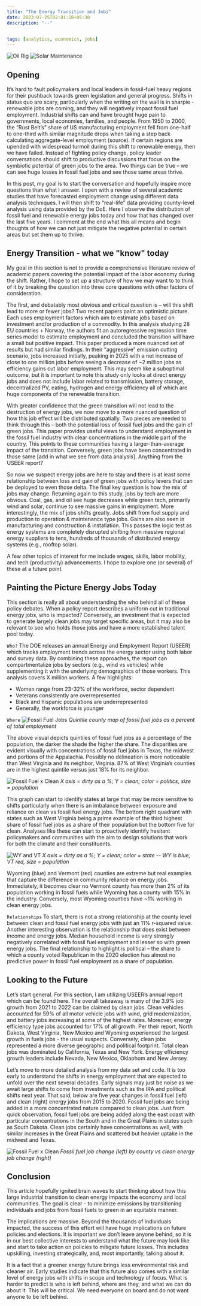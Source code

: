 ```yaml
---
title: "The Energy Transition and Jobs"
date: 2023-07-25T02:01:58+05:30
description: "--"


tags: [analytics, economics, jobs]
---
```


![Oil Rig](https://colinpaulish.github.io/cp_hugo_nz30/img/oil_rig_small.png "worker at oil rig")
![Solar Maintenance](https://colinpaulish.github.io/cp_hugo_nz30/img/solar_fixing_small.png "worker afixing solar panel")


## Opening
It’s hard to fault policymakers and local leaders in fossil-fuel heavy regions for their pushback towards green legislation and general progress. Shifts in status quo are scary, particularly when the writing on the wall is in sharpie - renewable jobs are coming, and they will negatively impact fossil fuel employment. Industrial shifts can and have brought huge pain to governments, local economies, families, and people. From 1950 to 2000, the “Rust Belt’s” share of US manufacturing employment fell from one-half to one-third with similar magnitude drops when taking a step back calculating aggregate-level employment (source). If certain regions are upended with widespread turmoil during this shift to renewable energy, then we have failed. Instead of fighting policy change, policy leader conversations should shift to productive discussions that focus on the symbiotic potential of green jobs to the area. Two things can be true – we can see huge losses in fossil fuel jobs and see those same areas thrive.

In this post, my goal is to start the conversation and hopefully inspire more questions than what I answer. I open with a review of several academic studies that have forecasted employment change using different data analysis techniques. I will then shift to “real-life” data providing county-level analysis using data provided by the DoE. Here I  observe the distribution of fossil fuel and renewable energy jobs today and how that has changed over the last five years. I comment at the end what this all means and begin thoughts of how we can not just mitigate the negative potential in certain areas but set them up to thrive.


## Energy Transition - what we "know" today
My goal in this section is not to provide a comprehensive literature review of academic papers covering the potential impact of the labor economy during the shift. Rather, I hope to set up a structure of how we may want to to think of it by breaking the question into three core questions with other factors of consideration.

The first, and debatably most obvious and critical question is – will this shift lead to more or fewer jobs? Two recent papers paint an optimistic picture. Each uses employment factors which aim to estimate jobs based on investment and/or production of a commodity. In this analysis studying 28 EU countries + Norway, the authors fit an autoregressive regression time series model to estimate employment and concluded the transition will have a small but positive impact. This paper produced a more nuanced set of results but had similar findings. In their “aggressive” emission cutting scenario, jobs increased initially, peaking in 2025 with a net increase of close to one million jobs before seeing a decrease of ~2 million jobs as efficiency gains cut labor employment. This may seem like a suboptimal outcome, but it is important to note this study only looks at direct energy jobs and does not include labor related to transmission, battery storage, decentralized PV, eating, hydrogen and energy efficiency all of which are huge components of the renewable transition.

With greater confidence that the green transition will not lead to the destruction of energy jobs, we now move to a more nuanced question of how this job effect will be distributed spatially. Two pieces are needed to think through this – both the potential loss of fossil fuel jobs and the gain of green jobs. This paper provides useful views to understand employment in the fossil fuel industry with clear concentrations in the middle part of the country. This points to these communities having a larger-than-average impact of the transition. Conversely, green jobs have been concentrated in those same  [add in what we see from data analysis]. Anything from the USEER report?

So now we suspect energy jobs are here to stay and there is at least some relationship between loss and gain of green jobs with policy levers that can be deployed to even those delta. The final key question is how the mix of jobs may change. Returning again to this study, jobs by tech are more obvious. Coal, gas, and oil see huge decreases while green tech, primarily wind and solar, continue to see massive gains in employment. More interestingly, the mix of jobs shifts greatly. Jobs shift from fuel supply and production to operation & maintenance type jobs. Gains are also seen in manufacturing and construction & installation. This passes the logic test as energy systems are completely disrupted shifting from massive regional energy suppliers to tens, hundreds of thousands of distributed energy systems (e.g., rooftop solar).

A few other topics of interest for me include wages, skills, labor mobility, and tech (productivity) advancements. I hope to explore one (or several) of these at a future point.

## Painting the Picture Energy Jobs Today
This section is really all about understanding the who behind all of these policy debates. When a policy report describes a uniform cut in traditional energy jobs, who is impacted? Conversely, an investment that is expected to generate largely clean jobs may target specific areas, but it may also be relevant to see who holds those jobs and have a more established talent pool today.
 
`Who?`
The DOE releases an annual Energy and Employment Report (USEER) which tracks employment trends across the energy sector using both labor and survey data. By combining these approaches, the report can compartmentalize jobs by sectors (e.g., wind vs vehicles) while supplementing it with the underlying demographics of those workers. This analysis covers X million workers. A few highlights:
* Women range from 23-32% of the workforce, sector dependent
* Veterans consistently are overrepresented
* Black and hispanic populations are underrepresented
* Generally, the workforce is younger

`Where`
![Fossil Fuel Jobs](https://colinpaulish.github.io/cp_hugo_nz30/img/current_fossil_fuels.png "fossil fuel quintile map")
*Quintile county map of fossil fuel jobs as a percent of total employment*

The above visual depicts quintiles of fossil fuel jobs as a percentage of the population, the darker the shade the higher the share. The disparities are evident visually with concentrations of fossil fuel jobs in Texas, the midwest and portions of the Appalachia. Possibly no delineation is more noticeable than West Virginia and its neighbor, Virginia. 87% of West Virginia’s counties are in the highest quintile versus just 18% for its neighbor.

![Fossil Fuel x Clean](https://colinpaulish.github.io/cp_hugo_nz30/img/x_dirty_y_clean_politics_pop.png "state scatter")
*X axis = dirty as a %; Y = clean; color = politics, size = population*


This graph can start to identify states at large that may be more sensitive to shifts particularly when there is an imbalance between exposure and reliance on clean vs fossil fuel energy jobs. The bottom right quadrant with states such as West Virginia being a prime example of the third highest share of fossil fuel jobs as a share of their population but the bottom five for clean. Analyses like these can start to proactively identify hesitant policymakers and communities with the aim to design solutions that work for both the climate and their constituents.

![WY and VT](https://colinpaulish.github.io/cp_hugo_nz30/img/wy_vt_x_dirty_y_clean.png "WY and VT scatter")
*X axis = dirty as a %; Y = clean; color = state -- WY is blue, VT red, size = population*

Wyoming (blue) and Vermont (red) counties are extreme but real examples that capture the difference in community reliance on energy jobs. Immediately, it becomes clear no Vermont county has more than 2% of its population working in fossil fuels while Wyoming has a county with 15% in the industry. Conversely, most Wyoming counties have ~1% working in clean energy jobs.


`Relationships`
To start, there is not a strong relationship at the county level between clean and fossil fuel energy jobs with just an 11% r-squared value. Another interesting observation is the relationship that does exist between income and energy jobs. Median household income is very strongly negatively correlated with fossil fuel employment and lesser so with green energy jobs. The final relationship to highlight is political – the share to which a county voted Republican in the 2020 election has almost no predictive power in fossil fuel employment as a share of population.

## Looking to the Future
Let’s start general. For this section, I am utilizing USEER’s annual report which can be found here. The overall takeaway is many of the 3.9% job growth from 2021 to 2022 can be claimed by clean jobs. Clean vehicles accounted for 59% of all motor vehicle jobs with wind, grid modernization, and battery jobs increasing at some of the highest rates. Moreover, energy efficiency type jobs accounted for 17% of all growth. Per their report, North Dakota, West Virginia, New Mexico and Wyoming experienced the largest growth in fuels jobs - the usual suspects. Conversely, clean jobs represented a more diverse geographic and political footprint. Total clean jobs was dominated by California, Texas and New York. Energy efficiency growth leaders include Nevada, New Mexico, Oklaohom and New Jersey.

Let’s move to more detailed analysis from my data set and code. It is too early to understand the shifts in energy employment that are expected to unfold over the next several decades. Early signals may just be noise as we await large shifts to come from investments such as the IRA and political shifts next year. That said, below are five year changes in fossil fuel (left) and clean (right) energy jobs from 2015 to 2020. Fossil fuel jobs are being added in a more concentrated nature compared to clean jobs. Just from quick observation, fossil fuel jobs are being added along the east coast with particular concentrations in the South and in the Great Plains in states such as South Dakota. Clean jobs certainly have concentrations as well, with similar increases in the Great Plains and scattered but heavier uptake in the midwest and Texas.

![Fossil Fuel x Clean](https://colinpaulish.github.io/cp_hugo_nz30/img/dirty_clean_change.png "state scatter")
*Fossil fuel job change (left) by county vs clean energy job change (right)*


## Conclusion
This article hopefully ignited brain waves to start thinking about how this large industrial transition to clean energy impacts the economy and local communities. The goal is clear - to minimize emissions by transitioning individuals and jobs from fossil fuels to green in an equitable manner.

The implications are massive. Beyond the thousands of individuals impacted, the success of this effort will have huge implications on future policies and elections. It is important we don’t leave anyone behind, so it is in our best collective interests to understand what the future may look like and start to take action on policies to mitigate future losses. This includes upskilling, investing strategically, and, most importantly, talking about it.

It is a fact that a greener energy future brings less environmental risk and cleaner air. Early studies indicate that this future also comes with a similar level of energy jobs with shifts in scope and technology of focus. What is harder to predict is who is left behind, where are they, and what we can do about it. This will be critical. We need everyone on board and do not want anyone to be left behind.
